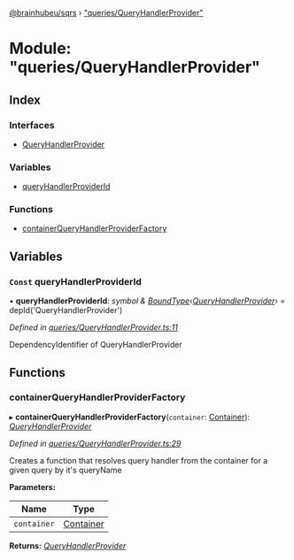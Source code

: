 [@brainhubeu/sqrs](../README.md) › ["queries/QueryHandlerProvider"](_queries_queryhandlerprovider_.md)

# Module: "queries/QueryHandlerProvider"

## Index

### Interfaces

* [QueryHandlerProvider](../interfaces/_queries_queryhandlerprovider_.queryhandlerprovider.md)

### Variables

* [queryHandlerProviderId](_queries_queryhandlerprovider_.md#const-queryhandlerproviderid)

### Functions

* [containerQueryHandlerProviderFactory](_queries_queryhandlerprovider_.md#containerqueryhandlerproviderfactory)

## Variables

### `Const` queryHandlerProviderId

• **queryHandlerProviderId**: *symbol & [BoundType](../interfaces/_di_dependencies_.boundtype.md)‹[QueryHandlerProvider](../interfaces/_queries_queryhandlerprovider_.queryhandlerprovider.md)›* = depId<QueryHandlerProvider>('QueryHandlerProvider')

*Defined in [queries/QueryHandlerProvider.ts:11](https://github.com/brainhubeu/sqrs/blob/5e9c52a/packages/sqrs/src/queries/QueryHandlerProvider.ts#L11)*

DependencyIdentifier of QueryHandlerProvider

## Functions

###  containerQueryHandlerProviderFactory

▸ **containerQueryHandlerProviderFactory**(`container`: [Container](../interfaces/_di_container_.container.md)): *[QueryHandlerProvider](../interfaces/_queries_queryhandlerprovider_.queryhandlerprovider.md)*

*Defined in [queries/QueryHandlerProvider.ts:29](https://github.com/brainhubeu/sqrs/blob/5e9c52a/packages/sqrs/src/queries/QueryHandlerProvider.ts#L29)*

Creates a function that resolves query handler from the container for a given query by it's queryName

**Parameters:**

Name | Type |
------ | ------ |
`container` | [Container](../interfaces/_di_container_.container.md) |

**Returns:** *[QueryHandlerProvider](../interfaces/_queries_queryhandlerprovider_.queryhandlerprovider.md)*
